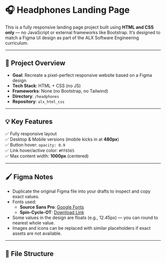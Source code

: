 # 🎧 Headphones Landing Page

This is a fully responsive landing page project built using **HTML and CSS only** — no JavaScript or external frameworks like Bootstrap. It’s designed to match a Figma UI design as part of the ALX Software Engineering curriculum.

---

## 📐 Project Overview

- **Goal**: Recreate a pixel-perfect responsive website based on a Figma design
- **Tech Stack**: HTML + CSS (no JS)
- **Frameworks**: None (no Bootstrap, no Tailwind)
- **Directory**: `/headphones`
- **Repository**: `alx_html_css`

---

## 💡 Key Features

✅ Fully responsive layout  
✅ Desktop & Mobile versions (mobile kicks in at **480px**)  
✅ Button hover: `opacity: 0.9`  
✅ Link hover/active color: `#FF6565`  
✅ Max content width: **1000px** (centered)

---

## 🖌️ Figma Notes

- Duplicate the original Figma file into your drafts to inspect and copy exact values.
- Fonts used:
  - **Source Sans Pro**: [Google Fonts](https://fonts.google.com/specimen/Source+Sans+Pro)
  - **Spin-Cycle-OT**: [Download Link](https://fontsgeek.com/fonts/Spin-Cycle-OT-Regular)
- Some values in the design are floats (e.g., 12.45px) — you can round to nearest whole value.
- Images and icons can be replaced with similar placeholders if exact assets are not available.

---

## 🧱 File Structure

